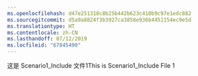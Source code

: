 ```yaml
---
ms.openlocfilehash: d47e251318c8b25b442b623c410b9c97e1edc882
ms.sourcegitcommit: d5a9a8824f3b3927ca3858e936b4451154ec9e5d
ms.translationtype: HT
ms.contentlocale: zh-CN
ms.lasthandoff: 07/12/2019
ms.locfileid: "67845490"
---
```

<span data-ttu-id="3eef6-101">这是 Scenario1_Include 文件1</span><span class="sxs-lookup"><span data-stu-id="3eef6-101">This is Scenario1_Include File 1</span></span>
